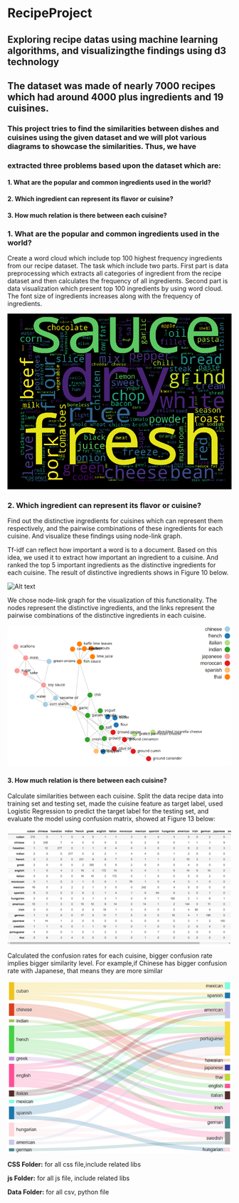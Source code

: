 # RecipeProject
## Exploring recipe datas using machine learning algorithms, and visualizingthe findings using **d3 technology**

## The dataset was made of nearly 7000 recipes which had around 4000 plus ingredients and 19 cuisines. 

### This project tries to find the similarities between dishes and cuisines using the given dataset and we will plot various diagrams to showcase the similarities. Thus, we have
### extracted three problems based upon the dataset which are:

#### 1. What are the popular and common ingredients used in the world?
#### 2. Which ingredient can represent its flavor or cuisine?
#### 3. How much relation is there between each cuisine?

### 1. What are the popular and common ingredients used in the world?
Create a word cloud which include top 100 highest frequency ingredients from our recipe dataset. The task which include two parts. First part is data preprocessing which extracts all categories of ingredient from the recipe dataset and then calculates the frequency of all ingredients. Second part is data visualization which present top 100 ingredients by using word cloud. The font size of ingredients increases along with the frequency of ingredients.

![Alt text](Imgs/func1.png)


### 2. Which ingredient can represent its flavor or cuisine?
Find out the distinctive ingredients for cuisines which can represent them respectively, and the pairwise combinations of these ingredients for each cuisine. And visualize these findings using node-link graph.

Tf-idf can reflect how important a word is to a document. Based on this idea, we used it to extract how important an ingredient to a cuisine. And ranked the top 5 important ingredients as the distinctive ingredients for each cuisine. The result of distinctive ingredients shows in Figure 10 below.

![Alt text](Imgs/tf_idf.png)

We chose node-link graph for the visualization of this functionality. The nodes represent the distinctive ingredients, and the links represent the pairwise combinations of the distinctive ingredients in each cuisine. 

![Alt text](Imgs/node_link.png)


#### 3. How much relation is there between each cuisine?
Calculate similarities between each cuisine.
Split the data recipe data into training set and testing set, made the cuisine feature as target label, used Logistic Regression to predict the target label for the testing set, and evaluate the model using confusion matrix, showed at Figure 13 below:

![Alt text](Imgs/confusion_matrix.png)

Calculated the confusion rates for each cuisine, bigger confusion rate implies bigger similarity level. For example,if Chinese has bigger confusion rate with Japanese, that means they are more similar

![Alt text](Imgs/sankey.png)

**CSS Folder:** for all css file,include related libs

**js Folder:** for all js file, include related libs

**Data Folder:** for all csv, python file
